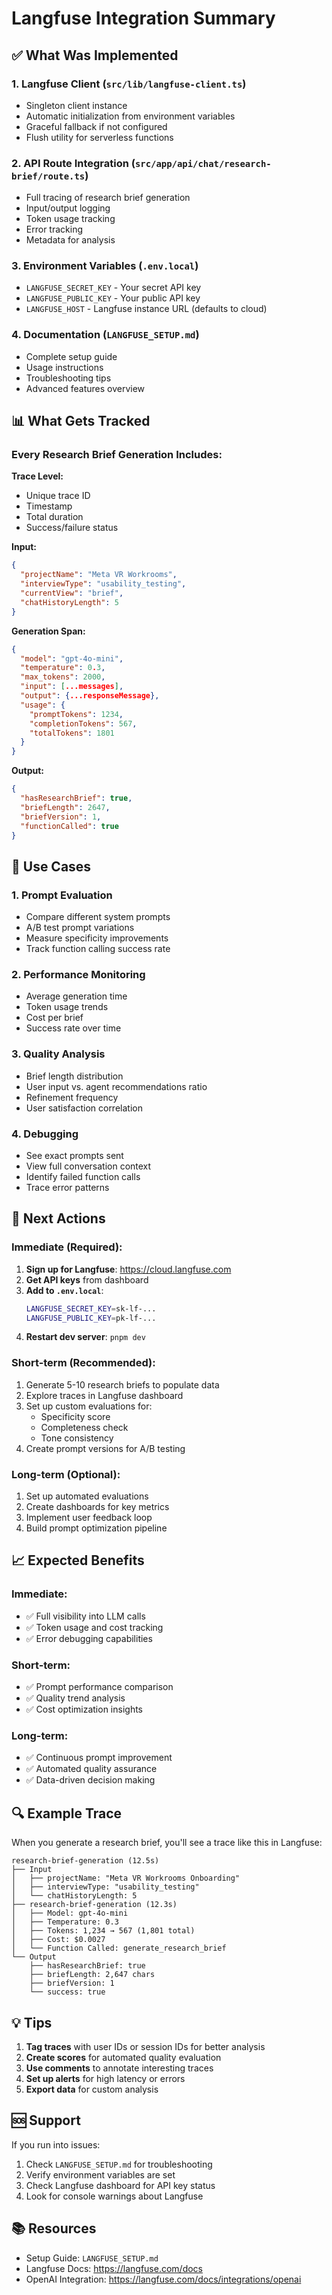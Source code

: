 # Langfuse Integration Summary

## ✅ What Was Implemented

### 1. **Langfuse Client** (`src/lib/langfuse-client.ts`)
- Singleton client instance
- Automatic initialization from environment variables
- Graceful fallback if not configured
- Flush utility for serverless functions

### 2. **API Route Integration** (`src/app/api/chat/research-brief/route.ts`)
- Full tracing of research brief generation
- Input/output logging
- Token usage tracking
- Error tracking
- Metadata for analysis

### 3. **Environment Variables** (`.env.local`)
- `LANGFUSE_SECRET_KEY` - Your secret API key
- `LANGFUSE_PUBLIC_KEY` - Your public API key  
- `LANGFUSE_HOST` - Langfuse instance URL (defaults to cloud)

### 4. **Documentation** (`LANGFUSE_SETUP.md`)
- Complete setup guide
- Usage instructions
- Troubleshooting tips
- Advanced features overview

## 📊 What Gets Tracked

### Every Research Brief Generation Includes:

**Trace Level:**
- Unique trace ID
- Timestamp
- Total duration
- Success/failure status

**Input:**
```json
{
  "projectName": "Meta VR Workrooms",
  "interviewType": "usability_testing",
  "currentView": "brief",
  "chatHistoryLength": 5
}
```

**Generation Span:**
```json
{
  "model": "gpt-4o-mini",
  "temperature": 0.3,
  "max_tokens": 2000,
  "input": [...messages],
  "output": {...responseMessage},
  "usage": {
    "promptTokens": 1234,
    "completionTokens": 567,
    "totalTokens": 1801
  }
}
```

**Output:**
```json
{
  "hasResearchBrief": true,
  "briefLength": 2647,
  "briefVersion": 1,
  "functionCalled": true
}
```

## 🎯 Use Cases

### 1. **Prompt Evaluation**
- Compare different system prompts
- A/B test prompt variations
- Measure specificity improvements
- Track function calling success rate

### 2. **Performance Monitoring**
- Average generation time
- Token usage trends
- Cost per brief
- Success rate over time

### 3. **Quality Analysis**
- Brief length distribution
- User input vs. agent recommendations ratio
- Refinement frequency
- User satisfaction correlation

### 4. **Debugging**
- See exact prompts sent
- View full conversation context
- Identify failed function calls
- Trace error patterns

## 🚀 Next Actions

### Immediate (Required):
1. **Sign up for Langfuse**: https://cloud.langfuse.com
2. **Get API keys** from dashboard
3. **Add to `.env.local`**:
   ```bash
   LANGFUSE_SECRET_KEY=sk-lf-...
   LANGFUSE_PUBLIC_KEY=pk-lf-...
   ```
4. **Restart dev server**: `pnpm dev`

### Short-term (Recommended):
1. Generate 5-10 research briefs to populate data
2. Explore traces in Langfuse dashboard
3. Set up custom evaluations for:
   - Specificity score
   - Completeness check
   - Tone consistency
4. Create prompt versions for A/B testing

### Long-term (Optional):
1. Set up automated evaluations
2. Create dashboards for key metrics
3. Implement user feedback loop
4. Build prompt optimization pipeline

## 📈 Expected Benefits

### Immediate:
- ✅ Full visibility into LLM calls
- ✅ Token usage and cost tracking
- ✅ Error debugging capabilities

### Short-term:
- ✅ Prompt performance comparison
- ✅ Quality trend analysis
- ✅ Cost optimization insights

### Long-term:
- ✅ Continuous prompt improvement
- ✅ Automated quality assurance
- ✅ Data-driven decision making

## 🔍 Example Trace

When you generate a research brief, you'll see a trace like this in Langfuse:

```
research-brief-generation (12.5s)
├── Input
│   ├── projectName: "Meta VR Workrooms Onboarding"
│   ├── interviewType: "usability_testing"
│   └── chatHistoryLength: 5
├── research-brief-generation (12.3s)
│   ├── Model: gpt-4o-mini
│   ├── Temperature: 0.3
│   ├── Tokens: 1,234 → 567 (1,801 total)
│   ├── Cost: $0.0027
│   └── Function Called: generate_research_brief
└── Output
    ├── hasResearchBrief: true
    ├── briefLength: 2,647 chars
    ├── briefVersion: 1
    └── success: true
```

## 💡 Tips

1. **Tag traces** with user IDs or session IDs for better analysis
2. **Create scores** for automated quality evaluation
3. **Use comments** to annotate interesting traces
4. **Set up alerts** for high latency or errors
5. **Export data** for custom analysis

## 🆘 Support

If you run into issues:
1. Check `LANGFUSE_SETUP.md` for troubleshooting
2. Verify environment variables are set
3. Check Langfuse dashboard for API key status
4. Look for console warnings about Langfuse

## 📚 Resources

- Setup Guide: `LANGFUSE_SETUP.md`
- Langfuse Docs: https://langfuse.com/docs
- OpenAI Integration: https://langfuse.com/docs/integrations/openai
